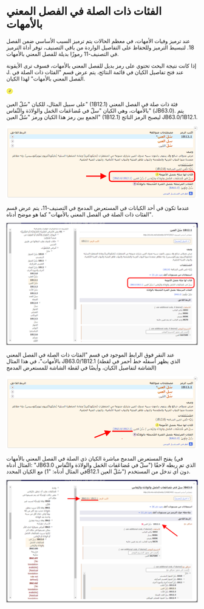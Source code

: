 ﻿# الفئات ذات الصلة في الفصل المعني بالأمهات    

عند ترميز وفيات الأمهات، في معظم الحالات يتم ترميز السبب الأساسي ضمن الفصل 18. لتبسيط الترميز وللحفاظ على التفاصيل الواردة من باقي التصنيف، توفر أداة الترميز في التصنيف-11 رموزًا بديلة للفصل المعني بالأمهات. 

إذا كانت نتيجة البحث تحتوي على رمز بديل للفصل المعني بالأمهات، فسوف ترى الأيقونة J. عند فتح تفاصيل الكيان في قائمة النتائج، يتم عرض قسم "الفئات ذات الصلة في الفصل المعني بالأمهات" لهذا الكيان.     

![icon related categories in maternal chapter](img/icon-ml-v4.png "Related categories in maternal chapter")

على سبيل المثال، للكيان "سُلّ العين" (1B12.1) فئة ذات صلة في الفصل المعني بالأمهات، وهي الكيان "سلّ في مُضاعَفات الحَمل والوِلادَة والنِّفاس" (JB63.0). يتم الجمع بين رمز هذا الكيان ورمز "سُلّ العين" (1B12.1) ليصبح الرمز الناتج JB63.0/1B12.1. 

![لقطة شاشة لرابط الفئات ذات الصلة في الفصل المعني بالأمهات في أداة الترميز](img/browser-available-maternal-v4.png "رابط الفئات ذات الصلة في الفصل المعني بالأمهات في أداة الترميز")

عندما تكون في أحد الكيانات في المستعرض المدمج في التصنيف-11، يتم عرض قسم "الفئات ذات الصلة في الفصل المعني بالأمهات" كما هو موضح أدناه.

![لقطة شاشة لمثال على الفئات ذات الصلة في الفصل المعني بالأمهات في أداة الترميز](img/browser-available-maternal-integrated-v4.png "مثال على الفئات ذات الصلة في الفصل المعني بالأمهات في أداة الترميز")

عند النقر فوق الرابط الموجود في قسم "الفئات ذات الصلة في الفصل المعني بالأمهات"، في هذا المثال JB63.0/1B12.1 (الذي يظهر أسفله خط أحمر في لقطة الشاشة لتفاصيل الكيان، وأيضًا في لقطة الشاشة للمستعرض المدمج)

![لقطة شاشة لرابط الفئات ذات الصلة في الفصل المعني بالأمهات في أداة الترميز](img/browser-available-maternal-link-v4.png "رابط الفئات ذات الصلة في الفصل المعني بالأمهات في أداة الترميز")


يفتح المستعرض المدمج مباشرة الكيان ذي الصلة في الفصل المعني بالأمهات (في المثال أدناه: "JB63.0 سلّ في مُضاعَفات الحَمل والوِلادَة والنِّفاس") الذي تم ربطه لاحقًا مع الكيان المحدد (في المثال أدناه: "1B12.1 سُلّ العين") دون أي تدخل من المستخدم.

![لقطة شاشة لمثال على الفئات ذات الصلة في الفصل المعني بالأمهات في أداة الترميز](img/maternal-v4.png "مثال على الفئات ذات الصلة في الفصل المعني بالأمهات في أداة الترميز")


